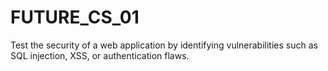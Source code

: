 # FUTURE_CS_01
Test the security of a web application by identifying vulnerabilities such as SQL injection, XSS, or authentication flaws.
